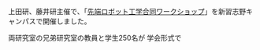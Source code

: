 上田研、藤井研主催で、「<a href="http://www.robot.t.u-tokyo.ac.jp/workshop/#ws" rel="noopener" target="_blank">先端ロボット工学合同ワークショップ</a>」を新習志野キャンパスで開催しました。


両研究室の兄弟研究室の教員と学生250名が
学会形式で

